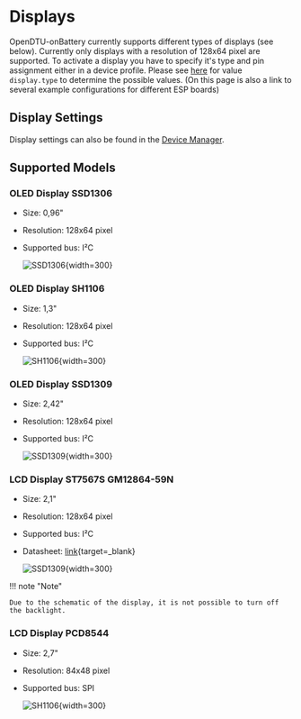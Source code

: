 # Displays

OpenDTU-onBattery currently supports different types of displays (see below). Currently only displays with a resolution of 128x64 pixel are supported. To activate a display you have to specify it's type and pin assignment either in a device profile. Please see [here](../firmware/device_profiles.md#implemented-configuration-values) for value `display.type` to determine the possible values. (On this page is also a link to several example configurations for different ESP boards)

## Display Settings

Display settings can also be found in the [Device Manager](../firmware/configuration/device_settings.md).

## Supported Models

### OLED Display SSD1306

* Size: 0,96"
* Resolution: 128x64 pixel
* Supported bus: I²C

    ![SSD1306](../assets/images/ssd1306-full.jpg){width=300}

### OLED Display SH1106

* Size: 1,3"
* Resolution: 128x64 pixel
* Supported bus: I²C

    ![SH1106](../assets/images/sh1106-full.png){width=300}

### OLED Display SSD1309

* Size: 2,42"
* Resolution: 128x64 pixel
* Supported bus: I²C

    ![SSD1309](../assets/images/ssd1309-full.jpg){width=300}

### LCD Display ST7567S GM12864-59N

* Size: 2,1"
* Resolution: 128x64 pixel
* Supported bus: I²C
* Datasheet: [link](../assets/datasheets/st7567s_gm12864-59n.webp){target=_blank}

    ![SSD1309](../assets/images/st7567s_gm12864-59n.png){width=300}

!!! note "Note"

    Due to the schematic of the display, it is not possible to turn off the backlight.

### LCD Display PCD8544

* Size: 2,7"
* Resolution: 84x48 pixel
* Supported bus: SPI

    ![SH1106](../assets/images/pcd8544-full.jpg){width=300}
